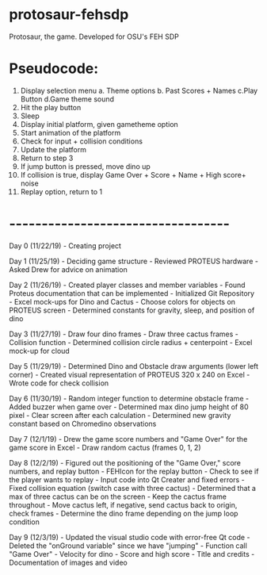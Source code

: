 # protosaur-fehsdp
Protosaur, the game. Developed for OSU's FEH SDP 

# Pseudocode:

1. Display selection menu
    a. Theme options
    b. Past Scores + Names
    c.Play Button
    d.Game theme sound
2. Hit the play button
3. Sleep
4. Display initial platform, given gametheme option
5. Start animation of the platform
6. Check for input + collision conditions
7. Update the platform
8. Return to step 3
9. If jump button is pressed, move dino up
10. If collision is true, display Game Over + Score + Name + High score+ noise
11. Replay option, return to 1


# ----------------------------------
Day 0 (11/22/19)
    - Creating project

Day 1 (11/25/19)
    - Deciding game structure
    - Reviewed PROTEUS hardware
	- Asked Drew for advice on animation


Day 2 (11/26/19)
    - Created player classes and member variables
    - Found Proteus documentation that can be implemented
    - Initialized Git Repository
	- Excel mock-ups for Dino and Cactus
	- Choose colors for objects on PROTEUS screen
	- Determined constants for gravity, sleep, and position of dino

Day 3 (11/27/19)
    - Draw four dino frames 
	- Draw three cactus frames
    - Collision function
    - Determined collision circle radius + centerpoint
	- Excel mock-up for cloud

Day 5 (11/29/19)
	- Determined Dino and Obstacle draw arguments (lower left corner)
	- Created visual representation of PROTEUS 320 x 240 on Excel
	- Wrote code for check collision

Day 6 (11/30/19)
	- Random integer function to determine obstacle frame
	- Added buzzer when game over
	- Determined max dino jump height of 80 pixel
	- Clear screen after each calculation
	- Determined new gravity constant based on Chromedino observations

Day 7 (12/1/19)
	- Drew the game score numbers and "Game Over" for the game score in Excel
	- Draw random cactus (frames 0, 1, 2)


Day 8 (12/2/19)
	- Figured out the positioning of the "Game Over," score numbers, and replay button
	- FEHIcon for the replay button
	- Check to see if the player wants to replay
	- Input code into Qt Creater and fixed errors
	- Fixed collision equation (switch case with three cactus)
	- Determined that a max of three cactus can be on the screen
	- Keep the cactus frame throughout
	- Move cactus left, if negative, send cactus back to origin, check frames
	- Determine the dino frame depending on the jump loop condition

Day 9 (12/3/19)
	- Updated the visual studio code with error-free Qt code 
	- Deleted the "onGround variable" since we have "jumping"
	- Function call "Game Over"
	- Velocity for dino
	- Score and high score
	- Title and credits
	- Documentation of images and video